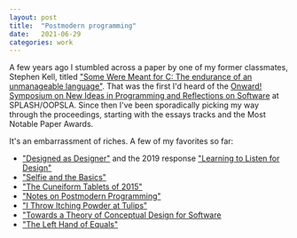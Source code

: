 ```yaml
---
layout: post
title:  "Postmodern programming"
date:   2021-06-29
categories: work
---
```


A few years ago I stumbled across a paper by one of my former classmates, Stephen Kell, titled ["Some Were Meant for C: The endurance of an unmanageable language"](https://2017.onward-conference.org/details/onward-2017-essays-2017/3/Some-Were-Meant-For-C-The-endurance-of-an-unmanageable-language). That was the first I'd heard of the [Onward! Symposium on New Ideas in Programming and Reflections on Software](https://www.sigplan.org/Conferences/Onward/) at SPLASH/OOPSLA. Since then I've been sporadically picking my way through the proceedings, starting with the essays tracks and the Most Notable Paper Awards.

It's an embarrassment of riches. A few of my favorites so far:
* ["Designed as Designer"](https://dl.acm.org/citation.cfm?id=1449813) and the 2019 response ["Learning to Listen for Design"](https://dl.acm.org/doi/10.1145/3359591.3359738)
* ["Selfie and the Basics"](https://dl.acm.org/doi/10.1145/3133850.3133857)
* ["The Cuneiform Tablets of 2015"](https://dl.acm.org/doi/10.1145/2814228.2814250)
* ["Notes on Postmodern Programming"](https://dl.acm.org/doi/10.1145/1052883.1052890)
* ["I Throw Itching Powder at Tulips"](https://dl.acm.org/doi/10.1145/2661136.2661155)
* ["Towards a Theory of Conceptual Design for Software](https://dl.acm.org/doi/abs/10.1145/2814228.2814248)
* ["The Left Hand of Equals"](https://dl.acm.org/doi/10.1145/2986012.2986031)
